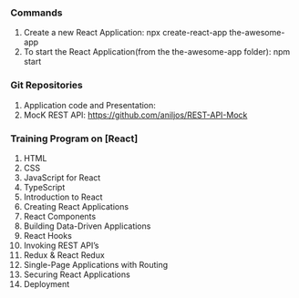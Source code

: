 
### Commands

1. Create a new React Application: npx create-react-app the-awesome-app
2. To start the React Application(from the the-awesome-app folder): npm start


### Git Repositories

1. Application code and Presentation: 
2. MocK REST API: https://github.com/aniljos/REST-API-Mock

### Training Program on [React]


1.  HTML
2.  CSS
3.  JavaScript for React
4.  TypeScript
5.  Introduction to React
6.  Creating React Applications
7.  React Components  
8.  Building Data-Driven Applications
9.  React Hooks
10. Invoking REST API’s
11. Redux & React Redux
12. Single-Page Applications with Routing
13. Securing React Applications
14. Deployment


